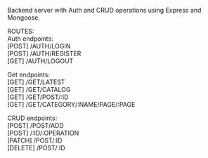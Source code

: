 Backend server with Auth and CRUD operations using Express and Mongoose.

ROUTES:\
Auth endpoints:\
[POST] /AUTH/LOGIN\
[POST] /AUTH/REGISTER\
[GET] /AUTH/LOGOUT

Get endpoints:\
[GET] /GET/LATEST\
[GET] /GET/CATALOG\
[GET] /GET/POST/:ID\
[GET] /GET/CATEGORY/:NAME/PAGE/:PAGE

CRUD endpoints:\
[POST] /POST/ADD\
[POST] /:ID/:OPERATION\
[PATCH] /POST/:ID\
[DELETE] /POST/:ID